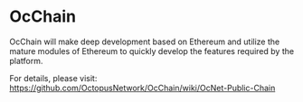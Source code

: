 # OcChain 
OcChain will make deep development based on Ethereum and utilize the mature modules of Ethereum to quickly develop the features required by the platform.

For details, please visit: https://github.com/OctopusNetwork/OcChain/wiki/OcNet-Public-Chain
